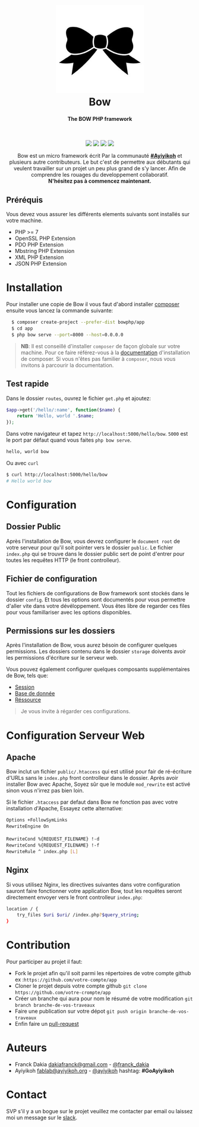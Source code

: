 <h1 align="center">
    <img src="https://github.com/bowphp/arts/blob/master/bow.jpg">
    <br/>Bow
</h1>
<h4 align="center">The BOW PHP framework</h4>
<br/>
<p align="center">
    <a href="https://bowphp.github.io" title="docs"><img src="https://img.shields.io/badge/docs-read%20docs-blue.svg?style=flat-square"/></a>
    <a href="https://packagist.org/bowphp/framework" title="version"><img src="https://img.shields.io/packagist/v/bowphp/framework.svg?style=flat-square"/></a>
    <a href="https://github.com/bowphp/framework/blob/master/LICENSE" title="license"><img src="https://img.shields.io/github/license/mashape/apistatus.svg?style=flat-square"/></a>
    <a href="https://travis-ci.org/bowphp/framework" title="Travis branch"><img src="https://img.shields.io/travis/bowphp/framework/master.svg?style=flat-square"/></a>
</p>

<p align="center">
    Bow est un micro framework écrit Par la communauté <strong><a href="http://ayiyikoh.org">#Ayiyikoh</a></strong> et plusieurs autre contributeurs. Le but c'est de permettre aux débutants qui veulent travailler sur un projet un peu plus grand de s'y lancer. Afin de comprendre les rouages du developpement collaboratif.
    <br>
    <strong>N'hésitez pas à commencez maintenant.</strong>
</p>

## Préréquis

Vous devez vous assurer les différents elements suivants sont installés sur votre machine.

* PHP >= 7
* OpenSSL PHP Extension
* PDO PHP Extension
* Mbstring PHP Extension
* XML PHP Extension
* JSON PHP Extension

# Installation

Pour installer une copie de Bow il vous faut d'abord installer [composer](https://getcomposer.org) ensuite vous lancez la commande suivante:

```sh
  $ composer create-project --prefer-dist bowphp/app
  $ cd app
  $ php bow serve --port=8000 --host=0.0.0.0
```

> __NB__: Il est conseillé d'installer `composer` de façon globale sur votre machine. Pour ce faire référez-vous à la [documentation](https://getcomposer.org/download) d'installation de composer.
> Si vous n'êtes pas familier à `composer`, nous vous invitons à parcourir la documentation.

## Test rapide

Dans le dossier `routes`, ouvrez le fichier `get.php` et ajoutez:

```php
$app->get('/hello/:name', function($name) {
    return 'Hello, world '.$name;
});
```

Dans votre navigateur et tapez `http://localhost:5000/hello/bow`. `5000` est le port par défaut quand vous faites `php bow serve`.

```html
hello, world bow
```

Ou avec `curl`

```sh
$ curl http://localhost:5000/hello/bow
# Hello world bow
```

# Configuration

## Dossier Public

Après l'installation de Bow, vous devrez configurer le `document root` de votre serveur pour qu'il soit pointer vers le dossier `public`. Le fichier `index.php` qui se trouve dans le dossier public sert de point d'entrer pour toutes les requêtes HTTP (le front controlleur).

## Fichier de configuration

Tout les fichiers de configurations de Bow framework sont stockés dans le dossier `config`. Et tous les options sont documentés pour vous permettre d'aller vite dans votre dévéloppement. Vous êtes libre de regarder ces files pour vous famillariser avec les options disponibles.

## Permissions sur les dossiers

Après l'installation de Bow, vous aurez bésoin de configurer quelques permissions. Les dossiers contenu dans le dossier `storage` doivents avoir les permissions d'écriture sur le serveur web.

Vous pouvez également configurer quelques composants supplémentaires de Bow, tels que:

- [Session](https://github.com/bowphp/docs/blob/master/session.md)
- [Base de donnée](https://github.com/bowphp/docs/blob/master/database.md)
- [Réssource](https://github.com/bowphp/docs/blob/master/filesystem.md)

> Je vous invite à régarder ces configurations.

# Configuration Serveur Web 

## Apache

Bow inclut un fichier `public/.htaccess` qui est utilisé pour fair de ré-écriture d'URLs sans le `index.php` front controlleur dans le dossier. Après avoir installer Bow avec Apache, Soyez sûr que le module `mod_rewrite`  est activé sinon vous n'irrez pas bien loin.

Si le fichier `.htaccess` par defaut dans Bow ne fonction pas avec votre installation d'Apache, Essayez cette alternative:

```sh
Options +FollowSymLinks
RewriteEngine On

RewriteCond %{REQUEST_FILENAME} !-d
RewriteCond %{REQUEST_FILENAME} !-f
RewriteRule ^ index.php [L]
```

## Nginx

Si vous utilisez Nginx, les directives suivantes dans votre configuration sauront faire fonctionner votre application Bow, tout les requêtes seront directement envoyer vers le front controlleur `index.php`:

```sh
location / {
    try_files $uri $uri/ /index.php?$query_string;
}
```

# Contribution

Pour participer au projet il faut:

+ Fork le projet afin qu'il soit parmi les répertoires de votre compte github ex :`https://github.com/votre-compte/app`
+ Cloner le projet depuis votre compte github `git clone https://github.com/votre-crompte/app`
+ Créer un branche qui aura pour nom le résumé de votre modification `git branch branche-de-vos-traveaux`
+ Faire une publication sur votre dépot `git push origin branche-de-vos-traveaux`
+ Enfin faire un [pull-request](https://www.thinkful.com/learn/github-pull-request-tutorial/Keep-Tabs-on-the-Project#Time-to-Submit-Your-First-PR)

# Auteurs

- Franck Dakia <dakiafranck@gmail.com> - [@franck_dakia](https://twitter.com/franck_dakia)
- Ayiyikoh <fablab@ayiyikoh.org> - [@ayiyikoh](https://twitter.com/ayiyikoh) hashtag: __#GoAyiyikoh__

# Contact

SVP s'il y a un bogue sur le projet veuillez me contacter par email ou laissez moi un message sur le [slack](https://bowphp.slack.com).
